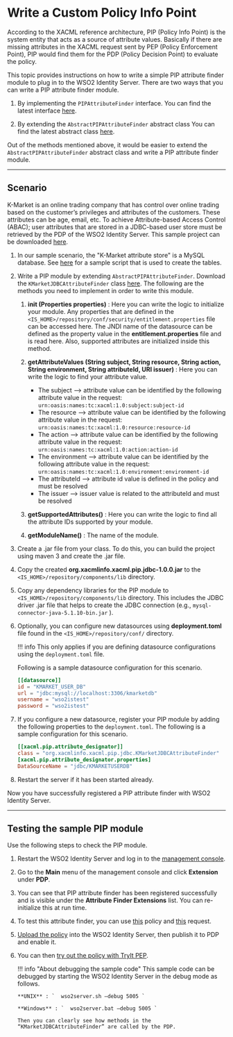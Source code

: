 # Write a Custom Policy Info Point

According to the XACML reference architecture, PIP (Policy Info Point) is the system entity that acts as a source of attribute values. Basically if there are missing attributes in the XACML request sent by PEP (Policy Enforcement Point), PIP would find them for the PDP (Policy Decision Point) to evaluate the policy.

This topic provides instructions on how to write a simple PIP attribute finder module to plug in to the WSO2 Identity Server. There are two ways that you can write a PIP attribute finder module.

1.  By implementing the `PIPAttributeFinder` interface. You can find the latest interface [here](https://github.com/wso2/carbon-identity/blob/master/components/entitlement/org.wso2.carbon.identity.entitlement/src/main/java/org/wso2/carbon/identity/entitlement/pip/PIPAttributeFinder.java).

2.  By extending the `AbstractPIPAttributeFinder` abstract class You can find the latest abstract class [here](https://github.com/wso2/carbon-identity/blob/master/components/entitlement/org.wso2.carbon.identity.entitlement/src/main/java/org/wso2/carbon/identity/entitlement/pip/AbstractPIPAttributeFinder.java).

Out of the methods mentioned above, it would be easier to extend the `AbstractPIPAttributeFinder` abstract class and write a PIP attribute finder module.

---

## Scenario

K-Market is an online trading company that has control over online trading based on the customer’s privileges and attributes of the customers. These attributes can be age, email, etc. To achieve Attribute-based Access Control (ABAC); user attributes that are stored in a JDBC-based user store must be retrieved by the PDP of the WSO2 Identity Server. This sample project can be downloaded [here](https://svn.wso2.org/repos/wso2/people/asela/xacml/pip/jdbc/).

1.  In our sample scenario, the "K-Market attribute store" is a MySQL database. See [here](https://svn.wso2.org/repos/wso2/people/asela/xacml/pip/jdbc/resources/dbScript/testUserStore.sql) for a sample script that is used to create the tables.

2.  Write a PIP module by extending  `AbstractPIPAttributeFinder`. Download the  `KMarketJDBCAttributeFinder`  class [here](https://svn.wso2.org/repos/wso2/people/asela/xacml/pip/jdbc/src/main/org/xacmlinfo/xacml/pip/jdbc/KMarketJDBCAttributeFinder.java). The following are the methods you need to implement in order to write this module.

    1.  **init (Properties properties)** : Here you can write the logic to initialize your module. Any properties that are defined in
        the `<IS_HOME>/repository/conf/security/entitlement.properties` file can be accessed here. The JNDI name of the datasource can be defined as the property value in the **entitlement.properties** file and is read here. Also, supported attributes are initialized inside this method.

    2.  **getAttributeValues (String subject, String resource, String action, String environment, String attributeId, URI issuer)** :
        Here you can write the logic to find your attribute value.
        -   The subject –\> attribute value can be identified by the
            following attribute value in the request:  
            `urn:oasis:names:tc:xacml:1.0:subject:subject-id`
        -   The resource –\> attribute value can be identified by the
            following attribute value in the request:  
            `urn:oasis:names:tc:xacml:1.0:resource:resource-id`
        -   The action –\> attribute value can be identified by the
            following attribute value in the request:  
            `urn:oasis:names:tc:xacml:1.0:action:action-id`
        -   The environment –\> attribute value can be identified by the
            following attribute value in the request:  
            `urn:oasis:names:tc:xacml:1.0:environment:environment-id`
        -   The attributeId –\> attribute id value is defined in the
            policy and must be resolved
        -   The issuer –\> issuer value is related to the attributeId
            and must be resolved

    3.  **getSupportedAttributes()** : Here you can write the logic to find all the attribute IDs supported by your module.

    4.  **getModuleName()** : The name of the module.
    
3.  Create a .jar file from your class. To do this, you can build the project using maven 3 and create the .jar file.

4.  Copy the created **org.xacmlinfo.xacml.pip.jdbc-1.0.0.jar** to the `<IS_HOME>/repository/components/lib` directory.

5.  Copy any dependency libraries for the PIP module to `<IS_HOME>/repository/components/lib` directory. This includes the JDBC driver .jar file that helps to create the JDBC connection (e.g., `mysql-connector-java-5.1.10-bin.jar` ).

6.  Optionally, you can configure new datasources using **deployment.toml** file found in the `<IS_HOME>/repository/conf/` directory.

    !!! info
        This only applies if you are defining datasource configurations
        using the `deployment.toml` file.

    Following is a sample datasource configuration for this scenario.

    ```toml
    [[datasource]]
    id = "KMARKET_USER_DB"
    url = "jdbc:mysql://localhost:3306/kmarketdb"
    username = "wso2istest"
    password = "wso2istest"
    ```

7.  If you configure a new datasource, register your PIP module by adding the following properties to the     `deployment.toml`. The following is a sample configuration for this scenario.

    ```toml
    [[xacml.pip.attribute_designator]]
    class = "org.xacmlinfo.xacml.pip.jdbc.KMarketJDBCAttributeFinder"
    [xacml.pip.attribute_designator.properties]
    DataSourceName = "jdbc/KMARKETUSERDB" 
    ```

8.  Restart the server if it has been started already.

Now you have successfully registered a PIP attribute finder with WSO2 Identity Server.

----

## Testing the sample PIP module

Use the following steps to check the PIP module.

1.  Restart the WSO2 Identity Server and log in to the [management console](TODO:../../setup/getting-started-with-the-management-console).

2.  Go to the **Main** menu of the management console and click **Extension** under **PDP**.

3.  You can see that PIP attribute finder has been registered successfully and is visible under the **Attribute Finder Extensions** list. You can re-initialize this at run time.

4.  To test this attribute finder, you can use [this](https://svn.wso2.org/repos/wso2/people/asela/xacml/pip/jdbc/resources/Kmarket-Test-Policy.xml) policy and [this](https://svn.wso2.org/repos/wso2/people/asela/xacml/pip/jdbc/resources/Test-Request.xml) request.

5. [Upload the policy](../../learn/creating-a-xacml-policy) into the WSO2 Identity Server, then publish it to PDP and enable it.

6.  You can then [try out the policy with TryIt PEP](TODO:../../../administer/using-the-xacml-tryit-tool).

    !!! info "About debugging the sample code"
        This sample code can be debugged by starting the WSO2 Identity
        Server in the debug mode as follows.

        **UNIX** : `  wso2server.sh –debug 5005 `

        **Windows** : `  wso2server.bat –debug 5005 `

        Then you can clearly see how methods in the
        “KMarketJDBCAttributeFinder” are called by the PDP.

